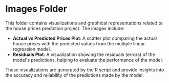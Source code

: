 # Images Folder

This folder contains visualizations and graphical representations related to the house prices prediction project. The images include:

- **Actual vs Predicted Prices Plot**: A scatter plot comparing the actual house prices with the predicted values from the multiple linear regression model.
- **Residuals Plot**: A visualization showing the residuals (errors) of the model's predictions, helping to evaluate the performance of the model.

These visualizations are generated by the R script and provide insights into the accuracy and reliability of the predictions made by the model.
